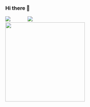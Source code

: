 ### Hi there 👋

<!--
**ritish1082/ritish1082** is a ✨ _special_ ✨ repository because its `README.md` (this file) appears on your GitHub profile.

Here are some ideas to get you started:

- 🔭 I’m currently working on ...
- 🌱 I’m currently learning ...
- 👯 I’m looking to collaborate on ...
- 🤔 I’m looking for help with ...
- 💬 Ask me about ...
- 📫 How to reach me: ...
- 😄 Pronouns: ...
- ⚡ Fun fact: ...
-->

<!-- 
[![Top Langs](https://github-readme-stats.vercel.app/api/top-langs/?username=ritish1082)](https://github.com/ritish1082/github-readme-stats)   ![ritish1082's GitHub stats]() -->

<div>
  <img src ="https://github-readme-stats.vercel.app/api/top-langs/?username=ritish1082" style="margin-right:50px;" >
  <img src ="https://github-readme-stats.vercel.app/api?username=ritish1082&count_private=true&show_icons=true&theme=radical">

<div>
 <img style="width: 250px;" src="https://www.holopin.io/_next/image?url=https%3A%2F%2Fassets.holopin.io%2FeyJidWNrZXQiOiJob2xvcGluLWFzc2V0cyIsImtleSI6ImFzc2V0cy9jbDhkOHVrb3MwMDk0MDlqbnVuaGRhcDd3IiwiZWRpdHMiOnsicm90YXRlIjpudWxsfX0%3D&w=1920&q=75" />
</div>



